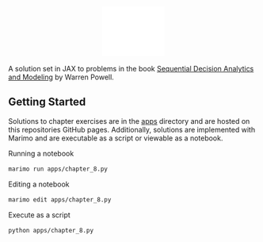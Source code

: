 <p align="center">
  <img src="/docs/seq-opt-jax-logo.png" style="height: 100px; width:125px;"/>
</p>

A solution set in JAX to problems in the book [Sequential Decision Analytics and Modeling](https://castle.princeton.edu/wp-content/uploads/2022/11/Powell-SDAM-Nov242022_final_w_frontcover.pdf) by Warren Powell.

## Getting Started

Solutions to chapter exercises are in the [apps](./apps/) directory and are hosted on this repositories GitHub pages. Additionally, solutions are implemented with Marimo and are executable as a script or viewable as a notebook.

Running a notebook

```bash
marimo run apps/chapter_8.py
```

Editing a notebook

```bash
marimo edit apps/chapter_8.py
```

Execute as a script

```bash
python apps/chapter_8.py
```
